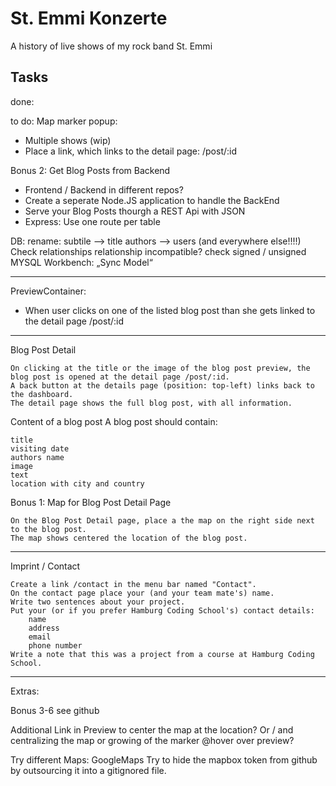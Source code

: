 # St. Emmi Konzerte
A history of live shows of my rock band St. Emmi

## Tasks
done:

to do:
Map marker popup:
- Multiple shows (wip)
- Place a link, which links to the detail page: /post/:id

Bonus 2: Get Blog Posts from Backend
- Frontend / Backend in different repos?
- Create a seperate Node.JS application to handle the BackEnd
- Serve your Blog Posts thourgh a REST Api with JSON
- Express: Use one route per table

DB:
rename: subtile --> title
authors --> users (and everywhere else!!!!)
Check relationships
relationship incompatible? check signed / unsigned
MYSQL Workbench: „Sync Model“

---
PreviewContainer:
- When user clicks on one of the listed blog post than she gets linked to the detail page /post/:id

---

Blog Post Detail

    On clicking at the title or the image of the blog post preview, the blog post is opened at the detail page /post/:id.
    A back button at the details page (position: top-left) links back to the dashboard.
    The detail page shows the full blog post, with all information.

Content of a blog post
A blog post should contain:

    title
    visiting date
    authors name
    image
    text
    location with city and country

Bonus 1: Map for Blog Post Detail Page

    On the Blog Post Detail page, place a the map on the right side next to the blog post.
    The map shows centered the location of the blog post.

---

Imprint / Contact

    Create a link /contact in the menu bar named "Contact".
    On the contact page place your (and your team mate's) name.
    Write two sentences about your project.
    Put your (or if you prefer Hamburg Coding School's) contact details:
        name
        address
        email
        phone number
    Write a note that this was a project from a course at Hamburg Coding School.

---

Extras:

Bonus 3-6 see github

Additional Link in Preview to center the map at the location?
Or / and centralizing the map or growing of the marker @hover over preview?

Try different Maps: GoogleMaps
Try to hide the mapbox token from github by outsourcing it into a gitignored file.